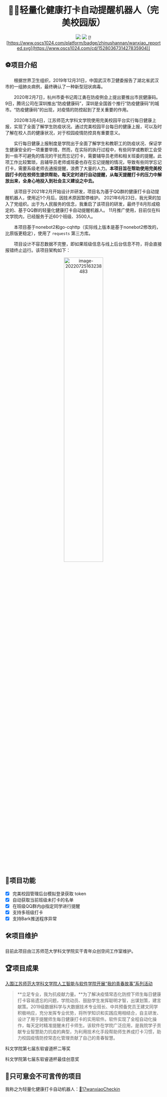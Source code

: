 <div align="center"><h1 align="center">🦠🤺轻量化健康打卡自动提醒机器人（完美校园版）</h1>


[![](https://img.shields.io/badge/Author-zhinushannan-red)](https://github.com/zhinushannan/)
[![](https://img.shields.io/github/license/zhinushannan/wanxiao_reported)](https://github.com/zhinushannan/wanxiao_reported/blob/main/LICENSE)
[![https://www.oscs1024.com/platform/badge/zhinushannan/wanxiao_reported.svg](https://www.oscs1024.com/cd/1528036731427835904)]
</div>


## ⚽️项目介绍

&emsp;&emsp;根据世界卫生组织，2019年12月31日，中国武汉市卫健委报告了湖北省武汉市的一组肺炎病例，最终确认了一种新型冠状病毒。

&emsp;&emsp;2020年2月7日，杭州市委书记周江勇在防疫例会上提出要推出市民健康码。9日，腾讯公司在深圳推出“防疫健康码”，深圳是全国首个推行“防疫健康码”的城市。“防疫健康码”的出现，对疫情的防控起到了至关重要的作用。

&emsp;&emsp;2020年3月4日，江苏师范大学科文学院使用完美校园平台实行每日健康上报，实现了全面了解学生防疫状况。通过完美校园平台每日的健康上报，可以及时了解在校人员的健康状况，对于校园疫情防控具有重要意义。

&emsp;&emsp;实行每日健康上报制度是学院出于全面了解学生和教职工的防疫状况、保证学生健康安全的一项重要举措，然而，在实际的执行过程中，有些同学或教职工会受到一些不可避免的情况的干扰而忘记打卡，需要辅导员老师和相关班委的提醒。此项工作比较繁琐，且辅导员老师或班委也存在忘记提醒的情况，导致有些同学忘记打卡，需要系级老师去通报提醒，浪费了大量的人力。**本项目旨在帮助使用完美校园打卡的在校师生提供帮助，每天定时进行自动提醒，从每天提醒打卡的压力中解放出来，全身心地投入到社会主义建设之中去。**

&emsp;&emsp;该项目于2021年2月开始设计并研发，项目名为基于QQ群的健康打卡自动提醒机器人，使用近1个月后，因技术原因暂停维护。 2021年6月23日，我光荣的加入了党组织。出于为人民服务的信念，我重启了该项目的研发，最终于8月形成稳定的、基于QQ群的轻量化健康打卡自动提醒机器人。 11月推广使用，目前仅在科文学院内，已经服务于近60个班级、3500人。

&emsp;&emsp;本项目基于nonebot2和go-cqhttp（实际线上版本是基于nonebot2修改的，比原版更稳定），使用了 `requests` 第三方库。

&emsp;&emsp;项目设计不容忍数据不完整，即如果班级信息与线上后台信息不符，将会直接报错终止运行。该项目架构如下：


<div align="center"><img src="https://pic-go-zhinushannan-1304360121.cos.ap-nanjing.myqcloud.com/202208/202207251632440.png" alt="image-20220725163238483" style="width:50%;" /></div>



## 💫项目功能

* [x] 完美校园管理后台模拟登录获取 token
* [x] 自动获取当前班级未打卡的名单
* [x] 在班级QQ群内@指定同学进行提醒
* [x] 支持多班级打卡
* [x] 支持Bark推送程序异常

## 🛠项目维护

目前此项目由江苏师范大学科文学院实干青年众创空间工作室维护。

## 🏆项目成果

[入围江苏师范大学科文学院人工智能与软件学院开展“我的青春故事”系列活动](http://kwxy.jsnu.edu.cn/39/82/c7398a342402/page.htm)

> **立足专业，我为抗疫献力量。**为了解决疫情常态化防控下师生每日健康打卡容易遗忘的问题，学院动员、鼓励学生发挥聪明才智，出谋划策，建言献策。2019级数据科学与大数据技术专业班长、中共预备党员王建文同学积极响应，充分发挥专业优势，将所学知识和实践应用相结合，自主研发、设计了用于提醒师生每日健康打卡的实用软件。软件实现了全程自动化操作，每天定时精准提醒未打卡师生。该软件在学院广泛应用，是我院学子贡献专业智慧助力抗疫的典型，为利用技术化手段帮助师生养成打卡习惯，助力校园疫情防控常态化管理贡献了自己的青春智慧。

科文学院第七届东软睿道杯二等奖

科文学院第七届东软睿道杯最佳创意奖

## 🧘只可意会不可言传的项目

我称之为轻量化健康打卡自动机器人：[🌈17wanxiaoCheckin](https://github.com/ReaJason/17wanxiaoCheckin)

